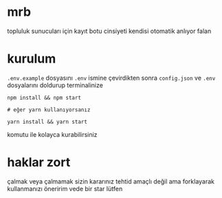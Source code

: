 # mrb
topluluk sunucuları için kayıt botu cinsiyeti kendisi otomatik anlıyor falan

# kurulum
`.env.example` dosyasını `.env` ismine çevirdikten sonra `config.json` ve `.env` dosyalarını doldurup terminalinize
```shell
npm install && npm start

# eğer yarn kullanıyorsanız

yarn install && yarn start
```
komutu ile kolayca kurabilirsiniz

# haklar zort
çalmak veya çalmamak sizin kararınız tehtid amaçlı değil ama forklayarak kullanmanızı öneririm vede bir star lütfen

